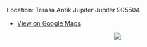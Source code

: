 Location: 
    Terasa Antik Jupiter
    Jupiter 905504

- [View on Google Maps](https://goo.gl/maps/mmzoNfi7vP793THv9)

<p align="center">
  <img src="https://lh5.googleusercontent.com/p/AF1QipPacbjBAVPJdj2cUP7ywczmctYw97tZa5LL9Utf=w408-h544-k-no">
</p>

